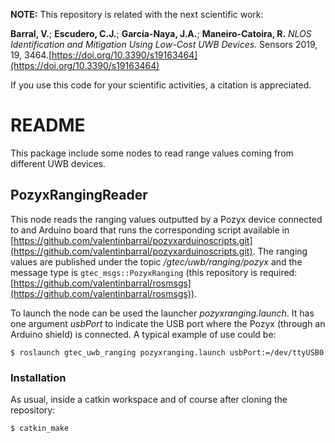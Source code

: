 **NOTE:** This repository is related with the next scientific work:

**Barral, V.**; **Escudero, C.J.**; **García-Naya, J.A.**; **Maneiro-Catoira, R.** *NLOS Identification and Mitigation Using Low-Cost UWB Devices.* Sensors 2019, 19, 3464.[https://doi.org/10.3390/s19163464](https://doi.org/10.3390/s19163464)

If you use this code for your scientific activities, a citation is appreciated.

# README

This package include some nodes to read range values coming from different UWB devices.

## PozyxRangingReader

This node reads the ranging values outputted by a Pozyx device connected to and Arduino board that runs the corresponding script available in [https://github.com/valentinbarral/pozyxarduinoscripts.git](https://github.com/valentinbarral/pozyxarduinoscripts.git). The ranging values are published under the topic */gtec/uwb/ranging/pozyx* and the message type is ```gtec_msgs::PozyxRanging``` (this repository is required: [https://github.com/valentinbarral/rosmsgs](https://github.com/valentinbarral/rosmsgs)).

To launch the node can be used the launcher *pozyxranging.launch*. It has one argument *usbPort* to indicate the USB port where the Pozyx (through an Arduino shield) is connected. A typical example of use could be:

```
$ roslaunch gtec_uwb_ranging pozyxranging.launch usbPort:=/dev/ttyUSB0
```

### Installation

As usual, inside a catkin workspace and of course after cloning the repository:

```
$ catkin_make
```


